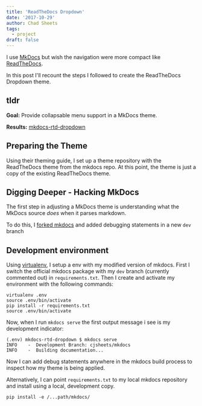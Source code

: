 ```yaml
---
title: 'ReadTheDocs Dropdown'
date: '2017-10-29'
author: Chad Sheets
tags:
  - project
draft: false
---
```


I use [MkDocs](http://www.mkdocs.org/) but wish the navigation were more compact like [ReadTheDocs](https://docs.readthedocs.io/en/latest/).

In this post I'll recount the steps I followed to create the ReadTheDocs Dropdown theme.

## tldr

**Goal:** Provide collapsable menu support in a MkDocs theme.

**Results:** [mkdocs-rtd-dropdown](https://github.com/cjsheets/mkdocs-rtd-dropdown)

## Preparing the Theme

Using their theming guide, I set up a theme repository with the ReadTheDocs theme from the mkdocs repo. At this point, the theme is just a copy of the existing ReadTheDocs theme.

## Digging Deeper - Hacking MkDocs

The first step in adjusting a MkDocs theme is understanding what the MkDocs source _does_ when it parses markdown.

To do this, I [forked mkdocs](https://github.com/cjsheets/mkdocs/tree/dev) and added debugging statements in a new `dev` branch

## Development environment

Using [virtualenv](https://virtualenv.pypa.io/en/stable/userguide/), I setup a env with my modified version of mkdocs. First I switch the official mkdocs package with my `dev` branch (currently commented out) in `requirements.txt`. Then I create and activate my environment with the following commands:

```
virtualenv .env
source .env/bin/activate
pip install -r requirements.txt
source .env/bin/activate
```

Now, when I run `mkdocs serve` the first output message i see is my development indicator:

```
(.env) mkdocs-rtd-dropdown $ mkdocs serve
INFO    -  Development Branch: cjsheets/mkdocs
INFO    -  Building documentation...
```

Now I can add debug statements anywhere in the mkdocs build process to inspect how my theme is being applied.

Alternatively, I can point `requirements.txt` to my local mkdocs repository and install using a local, development copy.

```
pip install -e /...path/mkdocs/
```
